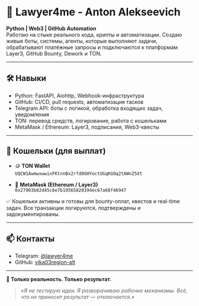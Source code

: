 
# 👤 Lawyer4me - Anton Alekseevich

**Python | Web3 | GitHub Automation**  
Работаю на стыке реального кода, крипты и автоматизации. Создаю живые боты, системы, агенты, которые выполняют задачи, обрабатывают платёжные запросы и подключаются к платформам Layer3, GitHub Bounty, Dework и TON.

---

## 🛠️ Навыки

- Python: FastAPI, Aiohttp, Webhook-инфраструктура
- GitHub: CI/CD, pull requests, автоматизация тасков
- Telegram API: боты с логикой, обработка входящих задач, уведомления
- TON: перевод средств, логирование, работа с кошельками
- MetaMask / Ethereum: Layer3, подписания, Web3-квесты

---

## 💸 Кошельки (для выплат)

- 🪙 **TON Wallet**  
`UQCW1AwmwxwwinFKtnnBx2rfd0GHYoctUGqKGOq2tAWnZ5Xt`

- 🦊 **MetaMask (Ethereum / Layer3)**  
`0x27903b82d45c6e7b19565820194ec67a68f46947`

✅ Кошельки активны и готовы для bounty-оплат, квестов и real-time задач. Все транзакции логируются, подтверждены и задокументированы.

---

## 📫 Контакты

- Telegram: [@lawyer4me](https://t.me/lawyer4me)
- GitHub: [vika03region-alt](https://github.com/vika03region-alt)

---

**🧿 Только реальность. Только результат.**

> _«Я не тестирую идеи. Я разворачиваю рабочие механизмы. Всё, что не приносит результат — отключается.»_
